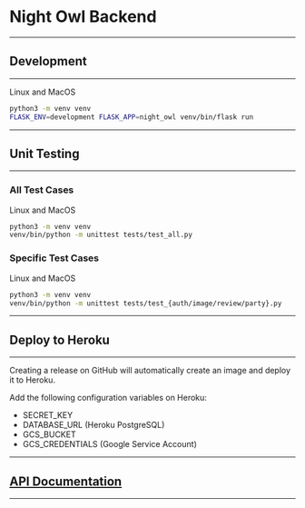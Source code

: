 # Night Owl Backend

---

## Development

---

Linux and MacOS

```bash
python3 -m venv venv
FLASK_ENV=development FLASK_APP=night_owl venv/bin/flask run
```

---

## Unit Testing

---

### All Test Cases

Linux and MacOS

```bash
python3 -m venv venv
venv/bin/python -m unittest tests/test_all.py
```

### Specific Test Cases

Linux and MacOS

```bash
python3 -m venv venv
venv/bin/python -m unittest tests/test_{auth/image/review/party}.py
```

---

## Deploy to Heroku

---

Creating a release on GitHub will automatically create an image and deploy it to Heroku.

Add the following configuration variables on Heroku:

* SECRET_KEY
* DATABASE_URL (Heroku PostgreSQL)
* GCS_BUCKET
* GCS_CREDENTIALS (Google Service Account)

---

## [API Documentation](https://app.swaggerhub.com/apis-docs/juntaolei/night-owl/1.0.0)

---
